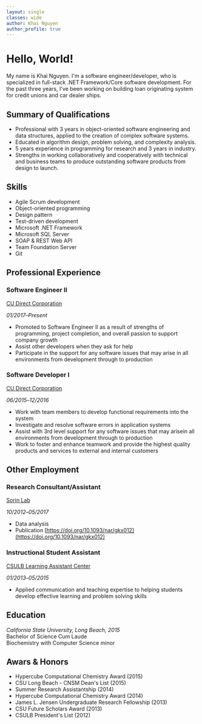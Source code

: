 ```yaml
---
layout: single
classes: wide
author: Khai Nguyen
author_profile: true
---
```

# Hello, World!

My name is Khai Nguyen. I'm a software engineer/developer, who is specialized in full-stack .NET Framework/Core software development. For the past three years, I've been working on building loan originating system for credit unions and car dealer ships.

## Summary of Qualifications

* Professional with 3 years in object-oriented software engineering and data structures, applied to the creation of complex software systems.
* Educated in algorithm design, problem solving, and complexity analysis.
* 5 years experience in programming for research and 3 years in industry.
* Strengths in working collaboratively and cooperatively with technical and business teams to produce outstanding software products from design to launch.

## Skills

* Agile Scrum development
* Object-oriented programming
* Design pattern
* Test-driven development
* Microsoft .NET Framework
* Microsoft SQL Server
* SOAP & REST Web API
* Team Foundation Server
* Git

## Professional Experience

### Software Engineer II

[CU Direct Corporation](https://www.cudirect.com/)

_01/2017_&ndash;_Present_

* Promoted to Software Engineer II as a result of strengths of programming, project completion, and overall passion to support company growth
* Assist other developers when they ask for help
* Participate in the support for any software issues that may arise in all environments from development through to production

### Software Developer I

[CU Direct Corporation](https://www.cudirect.com/)

_06/2015_&ndash;_12/2016_

* Work with team members to develop functional requirements into the system
* Investigate and resolve software errors in application systems
* Assist with 3rd level support for any software issues that may arisein all environments from development through to production
* Work to foster and enhance teamwork and provide the highest quality products and services to external and internal customers

## Other Employment

### Research Consultant/Assistant

[Sorin Lab](http://folding.cnsm.csulb.edu/)

_10/2012_&ndash;_05/2017_

* Data analysis
* Publication [https://doi.org/10.1093/nar/gkx012](https://doi.org/10.1093/nar/gkx012)

### Instructional Student Assistant

[CSULB Learning Assistant Center](https://www.csulb.edu/learning-assistance-center)

_01/2013_&ndash;_05/2015_

* Applied communication and teaching expertise to helping students develop effective learning and problem solving skills

## Education

_California State University, Long Beach, 2015_ <br/>
Bachelor of Science Cum Laude <br/>
Biochemistry with Computer Science minor

## Awars & Honors

* Hypercube Computational Chemistry Award (2015)
* CSU Long Beach - CNSM Dean's List (2015)
* Summer Research Assistantship (2014)
* Hypercube Computational Chemistry Award (2014)
* James L. Jensen Undergraduate Research Fellowship (2013)
* CSU Future Scholars Award (2013)
* CSULB President's List (2012)
